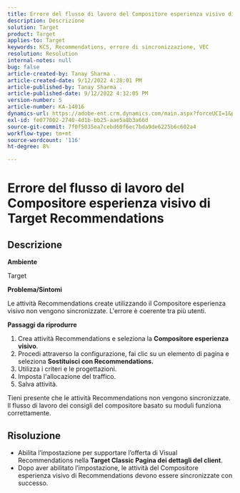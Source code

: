 ```yaml
---
title: Errore del flusso di lavoro del Compositore esperienza visivo di Target Recommendations
description: Descrizione
solution: Target
product: Target
applies-to: Target
keywords: KCS, Recommendations, errore di sincronizzazione, VEC
resolution: Resolution
internal-notes: null
bug: false
article-created-by: Tanay Sharma .
article-created-date: 9/12/2022 4:28:01 PM
article-published-by: Tanay Sharma .
article-published-date: 9/12/2022 4:32:05 PM
version-number: 5
article-number: KA-14016
dynamics-url: https://adobe-ent.crm.dynamics.com/main.aspx?forceUCI=1&pagetype=entityrecord&etn=knowledgearticle&id=4bbfbbd8-b732-ed11-9db1-002248086735
exl-id: fe077002-2740-4d1b-bb25-aae5a8b3a66d
source-git-commit: 7f0f5035ea7cebd60f6ec7bda9de6225b6c602a4
workflow-type: tm+mt
source-wordcount: '116'
ht-degree: 8%

---
```


# Errore del flusso di lavoro del Compositore esperienza visivo di Target Recommendations

## Descrizione


<b>Ambiente</b>

Target



<b>Problema/Sintomi</b>

Le attività Recommendations create utilizzando il Compositore esperienza visivo non vengono sincronizzate. L&#39;errore è coerente tra più utenti.

<b>Passaggi da riprodurre</b>

1. Crea attività Recommendations e seleziona la <b>Compositore esperienza visivo</b>.
2. Procedi attraverso la configurazione, fai clic su un elemento di pagina e seleziona <b>Sostituisci con Recommendations.</b>
3. Utilizza i criteri e le progettazioni.
4. Imposta l&#39;allocazione del traffico.
5. Salva attività.




Tieni presente che le attività Recommendations non vengono sincronizzate. Il flusso di lavoro dei consigli del compositore basato su moduli funziona correttamente.


## Risoluzione


- Abilita l’impostazione per supportare l’offerta di Visual Recommendations nella <b>Target Classic </b> <b>Pagina dei dettagli del client</b>.
- Dopo aver abilitato l’impostazione, le attività del Compositore esperienza visivo di Recommendations devono essere sincronizzate con successo.
